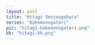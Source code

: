 ```yaml
---
layout: post
title: "Hitagi Senjougahara"
series: "Bakemonogatari"
pic: "hitagi-bakemonogatari.png"
bk: "hitagi-bk.png"
---
```

